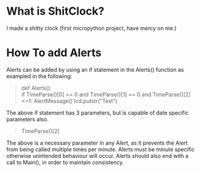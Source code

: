 # What is ShitClock?

I made a shitty clock (first micropython project, have mercy on me.)

# How To add Alerts

Alerts can be added by using an if statement in the Alerts() function as exampled in the following:

> def Alerts():  
> if TimeParse()[0] == 0 and TimeParse()[1] == 0 and TimeParse()[2] <=1:
>   AlertMessage()
>   lcd.putstr("Test")
  
The above if statement has 3 parameters, but is capable of date specific parameters also. 

> TimeParse()[2]

The above is a necessary parameter in any Alert, as it prevents the Alert from being called multiple times per minute. 
Alerts must be minute specific otherwise unintended behaviour will occur.
Alerts should also end with a call to Main(), in order to maintain consistency.
